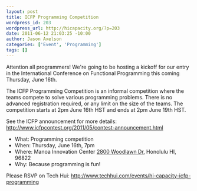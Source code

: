 ```yaml
--- 
layout: post
title: ICFP Programming Competition
wordpress_id: 203
wordpress_url: http://hicapacity.org/?p=203
date: 2011-06-12 21:03:25 -10:00
author: Jason Axelson
categories: ['Event', 'Programming']
tags: []
---
```

Attention all programmers! We're going to be hosting a kickoff for our entry in the International Conference on Functional Programming this coming Thursday, June 16th.

The ICFP Programming Competition is an informal competition where the teams compete to solve various programming problems. There is no advanced registration required, or any limit on the size of the teams. The competition starts at 2pm June 16th HST and ends at 2pm June 19th HST.

See the ICFP announcement for more details: <a href="http://www.icfpcontest.org/2011/05/contest-announcement.html">http://www.icfpcontest.org/2011/05/contest-announcement.html</a>
<ul>
	<li>What: Programming competition</li>
	<li>When: Thursday, June 16th, 7pm</li>
	<li>Where: Manoa Innovation Center <a href="http://goo.gl/maps/QVHC">2800 Woodlawn Dr</a>, Honolulu HI, 96822</li>
	<li>Why: Because programming is fun!</li>
</ul>
Please RSVP on Tech Hui: <a href="http://www.techhui.com/events/hi-capacity-icfp-programming">http://www.techhui.com/events/hi-capacity-icfp-programming</a>
